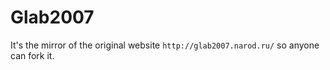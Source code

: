 # Glab2007
It's the mirror of the original website ```http://glab2007.narod.ru/``` so anyone can fork it.
